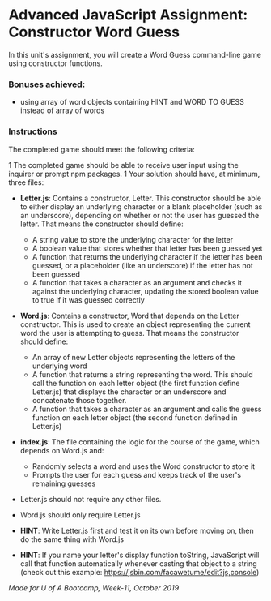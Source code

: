 # Advanced JavaScript Assignment: Constructor Word Guess

In this unit's assignment, you will create a Word Guess command-line game using constructor functions.

### Bonuses achieved:

* using array of word objects containing HINT and WORD TO GUESS instead of array of words

### Instructions

The completed game should meet the following criteria:

1   The completed game should be able to receive user input using the inquirer or prompt npm packages.
1   Your solution should have, at minimum, three files:

* **Letter.js**: Contains a constructor, Letter. This constructor should be able to either display an underlying character or a blank placeholder (such as an underscore), depending on whether or not the user has guessed the letter. That means the constructor should define:
    *   A string value to store the underlying character for the letter
    *   A boolean value that stores whether that letter has been guessed yet
    *   A function that returns the underlying character if the letter has been guessed, or a placeholder (like an underscore) if the letter has not been guessed
    *   A function that takes a character as an argument and checks it against the underlying character, updating the stored boolean value to true if it was guessed correctly

*   **Word.js**: Contains a constructor, Word that depends on the Letter constructor. This is used to create an object representing the current word the user is attempting to guess. That means the constructor should define:
    *   An array of new Letter objects representing the letters of the underlying word
    *   A function that returns a string representing the word. This should call the function on each letter object (the first function define    Letter.js) that displays the character or an underscore and concatenate those together.
    *   A function that takes a character as an argument and calls the guess function on each letter object (the second function defined in Letter.js)

*   **index.js**: The file containing the logic for the course of the game, which depends on Word.js and:
    *   Randomly selects a word and uses the Word constructor to store it
    *   Prompts the user for each guess and keeps track of the user's remaining guesses

* Letter.js should not require any other files.
* Word.js should only require Letter.js
* **HINT**: Write Letter.js first and test it on its own before moving on, then do the same thing with Word.js
* **HINT**: If you name your letter's display function toString, JavaScript will call that function automatically whenever casting that object to a string (check out this example: https://jsbin.com/facawetume/edit?js,console)

_Made for U of A Bootcamp, Week-11, October 2019_